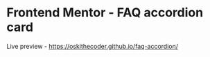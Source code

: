# Frontend Mentor - FAQ accordion card

Live preview - https://oskithecoder.github.io/faq-accordion/
